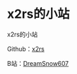 # x2rs的小站

x2rs的小站

Github：[x2rs](https://github.com/x2rs)

B站：[DreamSnow607](https://space.bilibili.com/1972220875)